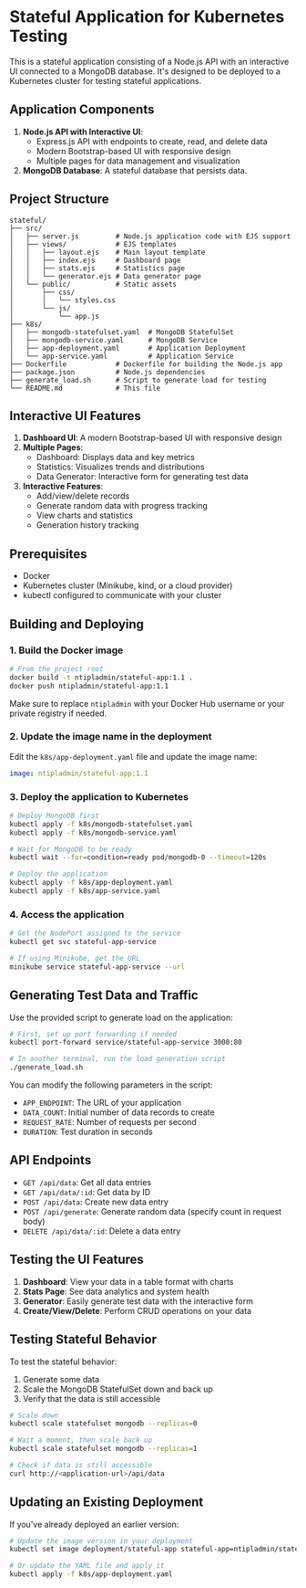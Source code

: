 # Stateful Application for Kubernetes Testing

This is a stateful application consisting of a Node.js API with an interactive UI connected to a MongoDB database. It's designed to be deployed to a Kubernetes cluster for testing stateful applications.

## Application Components

1. **Node.js API with Interactive UI**: 
   - Express.js API with endpoints to create, read, and delete data
   - Modern Bootstrap-based UI with responsive design
   - Multiple pages for data management and visualization
2. **MongoDB Database**: A stateful database that persists data.

## Project Structure

```plaintext
stateful/
├── src/
│   ├── server.js         # Node.js application code with EJS support
│   ├── views/            # EJS templates
│   │   ├── layout.ejs    # Main layout template
│   │   ├── index.ejs     # Dashboard page
│   │   ├── stats.ejs     # Statistics page
│   │   └── generator.ejs # Data generator page
│   └── public/           # Static assets
│       ├── css/
│       │   └── styles.css
│       └── js/
│           └── app.js
├── k8s/
│   ├── mongodb-statefulset.yaml  # MongoDB StatefulSet
│   ├── mongodb-service.yaml      # MongoDB Service
│   ├── app-deployment.yaml       # Application Deployment
│   └── app-service.yaml          # Application Service
├── Dockerfile            # Dockerfile for building the Node.js app
├── package.json          # Node.js dependencies
├── generate_load.sh      # Script to generate load for testing
└── README.md             # This file
```

## Interactive UI Features

1. **Dashboard UI**: A modern Bootstrap-based UI with responsive design
2. **Multiple Pages**: 
   - Dashboard: Displays data and key metrics
   - Statistics: Visualizes trends and distributions
   - Data Generator: Interactive form for generating test data
3. **Interactive Features**:
   - Add/view/delete records
   - Generate random data with progress tracking
   - View charts and statistics
   - Generation history tracking

## Prerequisites

- Docker
- Kubernetes cluster (Minikube, kind, or a cloud provider)
- kubectl configured to communicate with your cluster

## Building and Deploying

### 1. Build the Docker image

```bash
# From the project root
docker build -t ntipladmin/stateful-app:1.1 .
docker push ntipladmin/stateful-app:1.1
```

Make sure to replace `ntipladmin` with your Docker Hub username or your private registry if needed.

### 2. Update the image name in the deployment

Edit the `k8s/app-deployment.yaml` file and update the image name:

```yaml
image: ntipladmin/stateful-app:1.1
```

### 3. Deploy the application to Kubernetes

```bash
# Deploy MongoDB first
kubectl apply -f k8s/mongodb-statefulset.yaml
kubectl apply -f k8s/mongodb-service.yaml

# Wait for MongoDB to be ready
kubectl wait --for=condition=ready pod/mongodb-0 --timeout=120s

# Deploy the application
kubectl apply -f k8s/app-deployment.yaml
kubectl apply -f k8s/app-service.yaml
```

### 4. Access the application

```bash
# Get the NodePort assigned to the service
kubectl get svc stateful-app-service

# If using Minikube, get the URL
minikube service stateful-app-service --url
```

## Generating Test Data and Traffic

Use the provided script to generate load on the application:

```bash
# First, set up port forwarding if needed
kubectl port-forward service/stateful-app-service 3000:80

# In another terminal, run the load generation script
./generate_load.sh
```

You can modify the following parameters in the script:

- `APP_ENDPOINT`: The URL of your application
- `DATA_COUNT`: Initial number of data records to create
- `REQUEST_RATE`: Number of requests per second
- `DURATION`: Test duration in seconds

## API Endpoints

- `GET /api/data`: Get all data entries
- `GET /api/data/:id`: Get data by ID
- `POST /api/data`: Create new data entry
- `POST /api/generate`: Generate random data (specify count in request body)
- `DELETE /api/data/:id`: Delete a data entry

## Testing the UI Features

1. **Dashboard**: View your data in a table format with charts
2. **Stats Page**: See data analytics and system health
3. **Generator**: Easily generate test data with the interactive form
4. **Create/View/Delete**: Perform CRUD operations on your data

## Testing Stateful Behavior

To test the stateful behavior:

1. Generate some data
2. Scale the MongoDB StatefulSet down and back up
3. Verify that the data is still accessible

```bash
# Scale down
kubectl scale statefulset mongodb --replicas=0

# Wait a moment, then scale back up
kubectl scale statefulset mongodb --replicas=1

# Check if data is still accessible
curl http://<application-url>/api/data
```

## Updating an Existing Deployment

If you've already deployed an earlier version:

```bash
# Update the image version in your deployment
kubectl set image deployment/stateful-app stateful-app=ntipladmin/stateful-app:1.1

# Or update the YAML file and apply it
kubectl apply -f k8s/app-deployment.yaml
```
